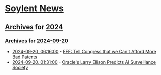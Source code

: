 # [Soylent News](../../../README.md)

## [Archives](../../index.md) for [2024](../index.md)

### [Archives](../../index.md) for [2024-09-20](index.md)

* [2024-09-20, 06:16:00](https://soylentnews.org/article.pl?sid=24/09/18/1827232&from=rss) - [EFF: Tell Congress that we Can't Afford More Bad Patents](https://soylentnews.org/article.pl?sid=24/09/18/1827232&from=rss)
* [2024-09-20, 01:31:00](https://soylentnews.org/article.pl?sid=24/09/18/1443223&from=rss) - [Oracle's Larry Ellison Predicts AI Surveillance Society](https://soylentnews.org/article.pl?sid=24/09/18/1443223&from=rss)
